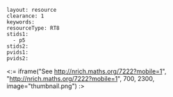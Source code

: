 ````
layout: resource
clearance: 1
keywords:
resourceType: RT8
stids1: 
  - p5
stids2:
pvids1:
pvids2:

````

<:= iframe("See http://nrich.maths.org/7222?mobile=1", "http://nrich.maths.org/7222?mobile=1", 700, 2300, image="thumbnail.png") :>

